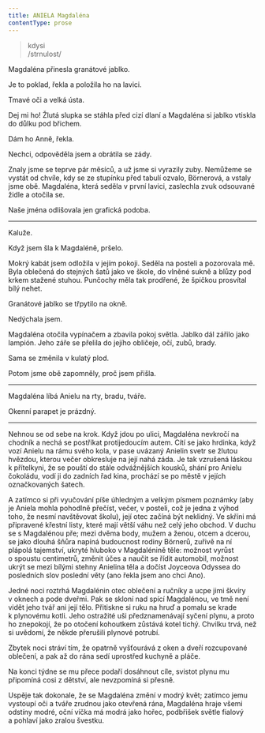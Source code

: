 ```yaml
---
title: ANIELA Magdaléna
contentType: prose
---
```


<section>

> kdysi  
> /strnulost/

Magdaléna přinesla granátové jablko.

Je to poklad, řekla a položila ho na lavici.

Tmavé oči a velká ústa.

Dej mi ho! Žlutá slupka se stáhla před cizí dlaní a Magdaléna si jablko vtiskla do důlku pod břichem.

Dám ho Anně, řekla.

Nechci, odpověděla jsem a obrátila se zády.

</section>

<section>

Znaly jsme se teprve pár měsíců, a už jsme si vyrazily zuby. Ne­můžeme se vystát od chvíle, kdy se ze stupínku před tabulí ozvalo, Börnerová, a vstaly jsme obě. Magdaléna, která seděla v první lavici, zaslechla zvuk odsouvané židle a otočila se.

</section>

<section>

Naše jména odlišovala jen grafická podoba.

* * *

Kaluže.

</section>

<section>

Když jsem šla k Magdaléně, pršelo.

</section>

<section>

Mokrý kabát jsem odložila v jejím pokoji. Seděla na posteli a pozorovala mě. Byla oblečená do stejných šatů jako ve škole, do vlněné sukně a blůzy pod krkem stažené stuhou. Punčochy měla tak prodřené, že špičkou prosvítal bílý nehet.

</section>

<section>

Granátové jablko se třpytilo na okně.

</section>

<section>

Nedýchala jsem.

</section>

<section>

Magdaléna otočila vypínačem a zbavila pokoj světla. Jablko dál zářilo jako lampión. Jeho záře se přelila do jejího obličeje, očí, zubů, brady.

Sama se změnila v kulatý plod.

</section>

<section>

Potom jsme obě zapomněly, proč jsem přišla.

* * *

Magdaléna líbá Anielu na rty, bradu, tváře.

Okenní parapet je prázdný.

* * *

Nehnou se od sebe na krok. Když jdou po ulici, Magdaléna nevkročí na chodník a nechá se postříkat protijedoucím autem. Cítí se jako hrdinka, když vozí Anielu na rámu svého kola, v pase uvázaný Anielin svetr se žlutou hvězdou, kterou večer obkresluje na její nahá záda. Je tak vzrušená láskou k přítelkyni, že se pouští do stále odvážnějších kousků, shání pro Anielu čokoládu, vodí ji do zadních řad kina, prochází se po městě v jejích označkovaných šatech.

</section>

<section>

A zatímco si při vyučování píše úhledným a velkým písmem poznámky (aby je Aniela mohla pohodlně přečíst, večer, v posteli, což je jedna z výhod toho, že nesmí navštěvovat školu), její otec začíná být neklidný. Ve skříni má připravené křestní listy, které mají větší váhu než celý jeho obchod. V duchu se s Magdalénou pře; mezi dvěma body, mužem a ženou, otcem a dcerou, se jako dlouhá šňůra napíná budoucnost rodiny Börnerů, zuřivě na ní plápolá tajemství, ukryté hluboko v Magdalénině těle: možnost vyrůst o spoustu centimetrů, změnit účes a naučit se řídit automobil, možnost ukrýt se mezi bílými stehny Anielina těla a dočíst Joyceova Odyssea do posledních slov poslední věty (ano řekla jsem ano chci Ano).

</section>

<section>

Jedné noci roztrhá Magdalénin otec oblečení a ručníky a ucpe jimi škvíry v oknech a pode dveřmi. Pak se skloní nad spící Magdalénou, ve tmě není vidět jeho tvář ani její tělo. Přitiskne si ruku na hruď a pomalu se krade k plynovému kotli. Jeho ostražité uši předznamenávají syčení plynu, a proto ho znepokojí, že po otočení kohoutkem zůstává kotel tichý. Chvilku trvá, než si uvědomí, že někde přerušili plynové potrubí.

Zbytek noci stráví tím, že opatrně vyšťourává z oken a dveří rozcupované oblečení, a pak až do rána sedí uprostřed kuchyně a pláče.

</section>

<section>

Na konci týdne se mu přece podaří dosáhnout cíle, svistot plynu mu připomíná cosi z dětství, ale nevzpomíná si přesně.

Uspěje tak dokonale, že se Magdaléna změní v modrý květ; zatímco jemu vystoupí oči a tváře zrudnou jako otevřená rána, Magdaléna hraje všemi odstíny modré, oční víčka má modrá jako hořec, podbřišek světle fialový a pohlaví jako zralou švestku.

</section>
